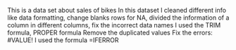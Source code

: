 This is a data set about sales of bikes
In this dataset I cleaned different info like data formatting, change blanks rows for NA, divided the information of a column in different columns, fix the incorrect data names
I used the TRIM formula, PROPER formula
Remove the duplicated values
Fix the errors: #VALUE! I used the formula =IFERROR
